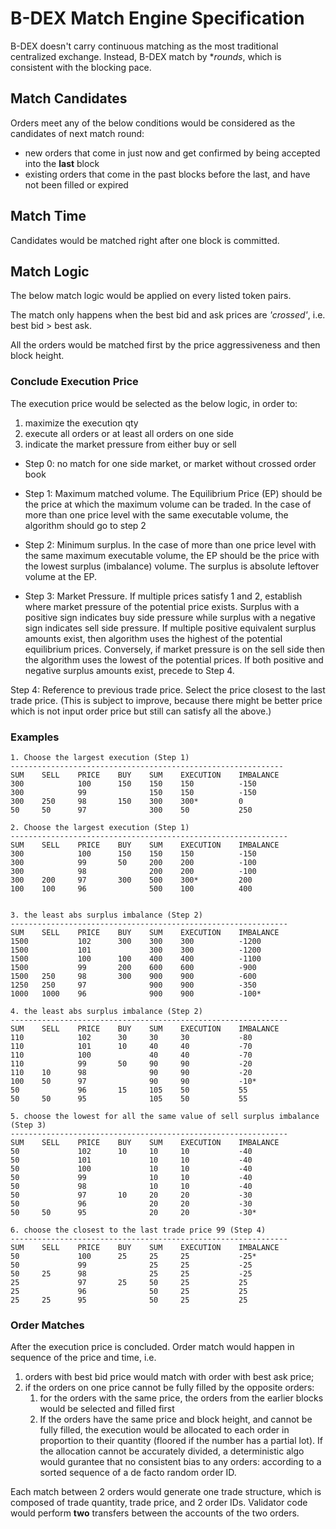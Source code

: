 # B-DEX Match Engine Specification

B-DEX doesn't carry continuous matching as the most traditional centralized exchange. Instead, B-DEX match by **rounds*, which is consistent with the blocking pace. 

## Match Candidates
Orders meet any of the below conditions would be considered as the candidates of next match round:

- new orders that come in just now and get confirmed by being accepted into the **last** block
- existing orders that come in the past blocks before the last, and have not been filled or expired 

## Match Time
Candidates would be matched right after one block is committed.

## Match Logic
The below match logic would be applied on every listed token pairs.

The match only happens when the best bid and ask prices are _'crossed'_, i.e. best bid > best ask. 

All the orders would be matched first by the price aggressiveness and then block height. 

### Conclude Execution Price
The execution price would be selected as the below logic, in order to:
1. maximize the execution qty
2. execute all orders or at least all orders on one side
3. indicate the market pressure from either buy or sell

- Step 0: no match for one side market, or market without crossed order book

- Step 1: Maximum matched volume. The Equilibrium Price (EP) should be the price at which the maximum
volume can be traded. In the case of more than one price level with the same executable volume,
the algorithm should go to step 2

- Step 2: Minimum surplus. In the case of more than one price level with the same maximum executable
volume, the EP should be the price with the lowest surplus (imbalance) volume. The surplus is
absolute leftover volume at the EP.

- Step 3: Market Pressure. If multiple prices satisfy 1 and 2, establish where market pressure of the potential
price exists. Surplus with a positive sign indicates buy side pressure while surplus with a negative
sign indicates sell side pressure. If multiple positive equivalent surplus amounts exist, then
algorithm uses the highest of the potential equilibrium prices. Conversely, if market pressure is on
the sell side then the algorithm uses the lowest of the potential prices. If both positive and
negative surplus amounts exist, precede to Step 4.

Step 4: Reference to previous trade price. Select the price closest to the last trade price. (This is subject to improve, because there might be better price which is not input order price but still can satisfy all the above.)


### Examples
```
1. Choose the largest execution (Step 1)
-------------------------------------------------------------
SUM    SELL    PRICE    BUY    SUM    EXECUTION    IMBALANCE
300            100      150    150    150          -150
300            99              150    150          -150
300    250     98       150    300    300*         0
50     50      97              300    50           250

2. Choose the largest execution (Step 1)
--------------------------------------------------------------
SUM    SELL    PRICE    BUY    SUM    EXECUTION    IMBALANCE
300            100      150    150    150          -150
300            99       50     200    200          -100
300            98              200    200          -100
300    200     97       300    500    300*         200
100    100     96              500    100          400


3. the least abs surplus imbalance (Step 2)
--------------------------------------------------------------
SUM    SELL    PRICE    BUY    SUM    EXECUTION    IMBALANCE
1500           102      300    300    300          -1200
1500           101             300    300          -1200
1500           100      100    400    400          -1100
1500           99       200    600    600          -900
1500   250     98       300    900    900          -600
1250   250     97              900    900          -350
1000   1000    96              900    900          -100*

4. the least abs surplus imbalance (Step 2)
--------------------------------------------------------------
SUM    SELL    PRICE    BUY    SUM    EXECUTION    IMBALANCE
110            102      30     30     30           -80
110            101      10     40     40           -70
110            100             40     40           -70
110            99       50     90     90           -20
110    10      98              90     90           -20
100    50      97              90     90           -10*
50             96       15     105    50           55
50     50      95              105    50           55

5. choose the lowest for all the same value of sell surplus imbalance (Step 3)
--------------------------------------------------------------
SUM    SELL    PRICE    BUY    SUM    EXECUTION    IMBALANCE
50             102      10     10     10           -40
50             101             10     10           -40
50             100             10     10           -40
50             99              10     10           -40
50             98              10     10           -40
50             97       10     20     20           -30
50             96              20     20           -30
50     50      95              20     20           -30*

6. choose the closest to the last trade price 99 (Step 4)
--------------------------------------------------------------
SUM    SELL    PRICE    BUY    SUM    EXECUTION    IMBALANCE
50             100      25     25     25           -25*
50             99              25     25           -25
50     25      98              25     25           -25
25             97       25     50     25           25
25             96              50     25           25
25     25      95              50     25           25

```

### Order Matches
After the execution price is concluded. Order match would happen in sequence of the price and time, i.e.
1. orders with best bid price would match with order with best ask price;
2. if the orders on one price cannot be fully filled by the opposite orders:
   1. for the orders with the same price, the orders from the earlier blocks would be selected and filled first
   2. If the orders have the same price and block height, and cannot be fully filled, the execution would be allocated to each order in proportion to their quantity (floored if the number has a partial lot). If the allocation cannot be accurately divided, a deterministic algo would gurantee that no consistent bias to any orders: according to a sorted sequence of a de facto random order ID.

Each match between 2 orders would generate one trade structure, which is composed of trade quantity, trade price, and 2 order IDs. Validator code would perform **two** transfers between the accounts of the two orders.
